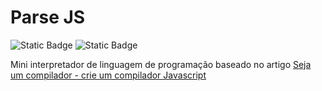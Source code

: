 # Parse JS

![Static Badge](https://img.shields.io/badge/version-1.0.0-green) ![Static Badge](https://img.shields.io/badge/status-development-yellow)

Mini interpretador de linguagem de programação baseado no artigo [Seja um compilador - crie um compilador Javascript](https://medium.com/@henriquesosa/seja-um-compilador-crie-um-compilador-com-javascript-33a9557c8cdf)
